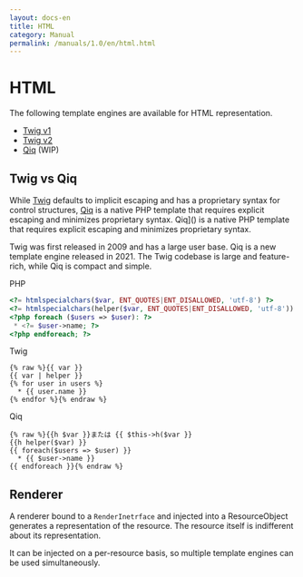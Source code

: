 ```yaml
---
layout: docs-en
title: HTML
category: Manual
permalink: /manuals/1.0/en/html.html
---
```


# HTML

The following template engines are available for HTML representation.

* [Twig v1](html-twig-v1.html)
* [Twig v2](html-twig-v2.html)
* [Qiq](html-qiq.html) (WIP) 

## Twig vs Qiq

While [Twig](https://twig.symfony.com) defaults to implicit escaping and has a proprietary syntax for control structures, [Qiq](https://qiqphp-ja.github.io) is a native PHP template that requires explicit escaping and minimizes proprietary syntax. Qiq]() is a native PHP template that requires explicit escaping and minimizes proprietary syntax.

Twig was first released in 2009 and has a large user base. Qiq is a new template engine released in 2021. The Twig codebase is large and feature-rich, while Qiq is compact and simple.

PHP
```php
<?= htmlspecialchars($var, ENT_QUOTES|ENT_DISALLOWED, 'utf-8') ?>
<?= htmlspecialchars(helper($var, ENT_QUOTES|ENT_DISALLOWED, 'utf-8')) ?>
<?php foreach ($users => $user): ?>
 * <?= $user->name; ?>
<?php endforeach; ?>
```

Twig

```
{% raw %}{{ var }}
{{ var | helper }}
{% for user in users %}
  * {{ user.name }}
{% endfor %}{% endraw %}
```


Qiq

```
{% raw %}{{h $var }}または {{ $this->h($var }}
{{h helper($var) }}
{{ foreach($users => $user) }}
  * {{ $user->name }}
{{ endforeach }}{% endraw %}
```

## Renderer

A renderer bound to a `RenderInetrface` and injected into a ResourceObject generates a representation of the resource. The resource itself is indifferent about its representation.

It can be injected on a per-resource basis, so multiple template engines can be used simultaneously.
